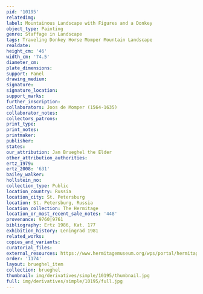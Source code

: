 ```yaml
---
pid: '10195'
relatedimg: 
label: Mountainous Landscape with Figures and a Donkey
object_type: Painting
genre: Staffage in Landscape
tags: Traveling Donkey Horse Momper Mountain Landscape
realdate: 
height_cm: '46'
width_cm: '74.5'
diameter_cm: 
plate_dimensions: 
support: Panel
drawing_medium: 
signature: 
signature_location: 
support_marks: 
further_inscription: 
collaborators: Joos de Momper (1564-1635)
collaborator_notes: 
collectors_patrons: 
print_type: 
print_notes: 
printmaker: 
publisher: 
states: 
our_attribution: Jan Brueghel the Elder
other_attribution_authorities: 
ertz_1979: 
ertz_2008: '631'
bailey_walker: 
hollstein_no: 
collection_type: Public
location_country: Russia
location_city: St. Petersburg
location: St. Petersburg, Russia
location_collection: The Hermitage
location_or_most_recent_sale_notes: '448'
provenance: 9760|9761
bibliography: Ertz 1986, Kat. 177
exhibition_history: Leningrad 1981
related_works: 
copies_and_variants: 
curatorial_files: 
external_resources: https://www.hermitagemuseum.org/wps/portal/hermitage/digital-collection/01.+Paintings/48130/?lng=en
order: '1174'
layout: brueghel_item
collection: brueghel
thumbnail: img/derivatives/simple/10195/thumbnail.jpg
full: img/derivatives/simple/10195/full.jpg
---
```

